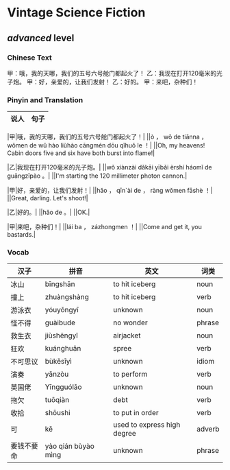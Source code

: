 # Vintage Science Fiction
## *advanced* level

### Chinese Text
甲：哦，我的天哪，我们的五号六号舱门都起火了！
乙：我现在打开120毫米的光子炮。
甲：好，亲爱的，让我们发射！
乙：好的。
甲：来吧，杂种们！

### Pinyin and Translation
|说人|句子|
|----|----|

|甲|哦，我的天哪，我们的五号六号舱门都起火了！|
||ò ， wǒ de tiānna ， wǒmen de wǔ hào liùhào cāngmén dōu qǐhuǒ le ！|
||Oh, my heavens! Cabin doors five and six have both burst into flame!|

|乙|我现在打开120毫米的光子炮。|
||wǒ xiànzài dǎkāi yībǎi èrshí háomǐ de guāngzǐpào 。|
||I'm starting the 120 millimeter photon cannon.|

|甲|好，亲爱的，让我们发射！|
||hǎo ， qīn`ài de ， ràng wǒmen fāshè ！|
||Great, darling. Let's shoot!|

|乙|好的。|
||hǎo de 。|
||OK.|

|甲|来吧，杂种们！|
||lái ba ， zázhongmen ！|
||Come and get it, you bastards.|
### Vocab
|汉子|拼音|英文|词类|
|----|----|----|----|
|冰山|bīngshān|to hit iceberg|noun|
|撞上|zhuàngshàng|to hit iceberg|verb|
|游泳衣|yóuyǒngyī|unknown|noun|
|怪不得|guàibude|no wonder|phrase|
|救生衣|jiùshēngyī|airjacket|noun|
|狂欢|kuánghuān|spree|verb|
|不可思议|bùkěsīyì|unknown|idiom|
|演奏|yǎnzòu|to perform|verb|
|英国佬|Yīngguólǎo|unknown|noun|
|拖欠|tuōqiàn|debt|verb|
|收拾|shōushi|to put in order|verb|
|可|kě|used to express high degree|adverb|
|要钱不要命|yào qián bùyào mìng|unknown|phrase|